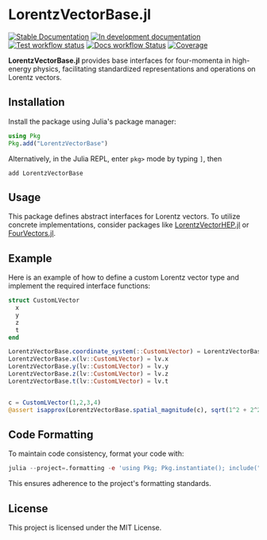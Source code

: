 # LorentzVectorBase.jl

[![Stable Documentation](https://img.shields.io/badge/docs-stable-blue.svg)](https://JuliaHEP.github.io/LorentzVectorBase.jl/stable/)
[![In development documentation](https://img.shields.io/badge/docs-dev-blue.svg)](https://JuliaHEP.github.io/LorentzVectorBase.jl/dev/)
[![Test workflow status](https://github.com/JuliaHEP/LorentzVectorBase.jl/actions/workflows/Test.yml/badge.svg?branch=main)](https://github.com/JuliaHEP/LorentzVectorBase.jl/actions/workflows/Test.yml?query=branch%3Amain)
[![Docs workflow Status](https://github.com/JuliaHEP/LorentzVectorBase.jl/actions/workflows/Docs.yml/badge.svg?branch=main)](https://github.com/JuliaHEP/LorentzVectorBase.jl/actions/workflows/Docs.yml?query=branch%3Amain)
[![Coverage](https://codecov.io/gh/JuliaHEP/LorentzVectorBase.jl/branch/main/graph/badge.svg)](https://codecov.io/gh/JuliaHEP/LorentzVectorBase.jl)

**LorentzVectorBase.jl** provides base interfaces for four-momenta in high-energy physics, facilitating standardized representations and operations on Lorentz vectors.

## Installation

Install the package using Julia's package manager:

```julia
using Pkg
Pkg.add("LorentzVectorBase")
```

Alternatively, in the Julia REPL, enter `pkg>` mode by typing `]`, then

```julia-repl
add LorentzVectorBase
```

## Usage

This package defines abstract interfaces for Lorentz vectors. To utilize concrete implementations, consider packages like [LorentzVectorHEP.jl](https://github.com/JuliaHEP/LorentzVectorHEP.jl) or [FourVectors.jl](https://github.com/mmikhasenko/FourVectors.jl).

## Example

Here is an example of how to define a custom Lorentz vector type and implement the required interface functions:

```Julia
struct CustomLVector
  x
  y
  z
  t
end

LorentzVectorBase.coordinate_system(::CustomLVector) = LorentzVectorBase.XYZT()
LorentzVectorBase.x(lv::CustomLVector) = lv.x
LorentzVectorBase.y(lv::CustomLVector) = lv.y
LorentzVectorBase.z(lv::CustomLVector) = lv.z
LorentzVectorBase.t(lv::CustomLVector) = lv.t


c = CustomLVector(1,2,3,4)
@assert isapprox(LorentzVectorBase.spatial_magnitude(c), sqrt(1^2 + 2^2 + 3^2))
```

## Code Formatting

To maintain code consistency, format your code with:

```julia
julia --project=.formatting -e 'using Pkg; Pkg.instantiate(); include(".formatting/format_all.jl")'
```

This ensures adherence to the project's formatting standards.

## License

This project is licensed under the MIT License.
